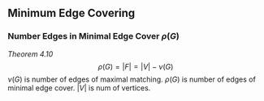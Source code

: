 ## Minimum Edge Covering 

### Number Edges in Minimal Edge Cover $\rho(G)$
*Theorem 4.10*
$$\rho(G)=|F|=|V|-\nu(G)$$
$\nu(G)$ is number of edges of maximal matching.
$\rho(G)$ is number of edges of minimal edge cover.
$|V|$ is num of vertices.
